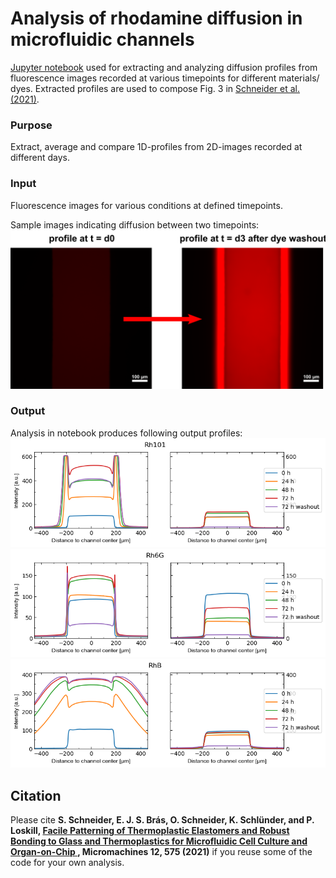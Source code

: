 #  Analysis of rhodamine diffusion in microfluidic channels

[Jupyter notebook](absorption_analysis.ipynb) used for extracting and analyzing diffusion profiles from fluorescence images recorded at various timepoints for different materials/ dyes.
Extracted profiles are used to compose Fig. 3 in [Schneider et al. (2021)](https://doi.org/10.3390/mi12050575).

### Purpose
Extract, average and compare 1D-profiles from 2D-images recorded at different days. 

### Input
Fluorescence images for various conditions at defined timepoints.

Sample images indicating diffusion between two timepoints:
![sample_profile](/figs/sample_profile.png)

### Output
Analysis in notebook produces following output profiles:
![Rh101_combined](/figs/Rh101_combined_mean.png)
![Rh6G_combined](/figs/Rh6G_combined_mean.png)
![RhB_combined](/figs/RhB_combined_mean.png)

## Citation
Please cite **S. Schneider, E. J. S. Brás, O. Schneider, K. Schlünder, and P. Loskill, [Facile Patterning of Thermoplastic Elastomers and Robust Bonding to Glass and Thermoplastics for Microfluidic Cell Culture and Organ-on-Chip ](https://doi.org/10.3390/mi12050575), Micromachines 12, 575 (2021)** if you reuse some of the code for your own analysis.